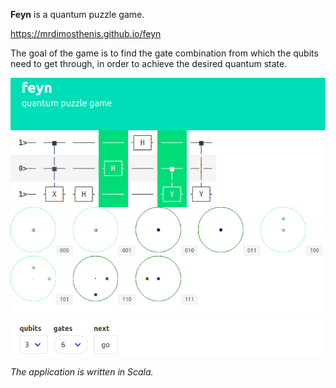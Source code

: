 **Feyn** is a quantum puzzle game.

https://mrdimosthenis.github.io/feyn

The goal of the game is to find the gate combination from which the qubits need to get through, in order to achieve the desired quantum state.

![screenshot](screenshot.png?raw=true)

_The application is written in Scala._
